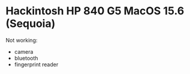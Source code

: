 # Hackintosh HP 840 G5 MacOS 15.6 (Sequoia)

Not working:
- camera
- bluetooth
- fingerprint reader
